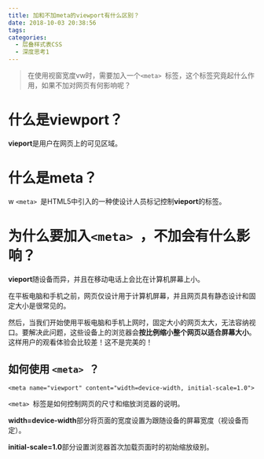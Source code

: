 ```yaml
---
title: 加和不加meta的viewport有什么区别？
date: 2018-10-03 20:38:56
tags:
categories:
  - 层叠样式表CSS  
  - 深度思考1
---
```

> 在使用视窗宽度vw时，需要加入一个`<meta> `标签，这个标签究竟起什么作用，如果不加对网页有何影响呢？

<!-- more -->


# 什么是viewport？

**vieport**是用户在网页上的可见区域。 

# 什么是meta？
w
`<meta> `是HTML5中引入的一种使设计人员标记控制**vieport**的标签。


# 为什么要加入`<meta> `，不加会有什么影响？



**vieport**随设备而异，并且在移动电话上会比在计算机屏幕上小。

在平板电脑和手机之前，网页仅设计用于计算机屏幕，并且网页具有静态设计和固定大小是很常见的。

然后，当我们开始使用平板电脑和手机上网时，固定大小的网页太大，无法容纳视口。要解决此问题，这些设备上的浏览器会**按比例缩小整个网页以适合屏幕大小**。这样用户的观看体验会比较差！这不是完美的！



## 如何使用 `<meta> `？

```
<meta name="viewport" content="width=device-width, initial-scale=1.0">
```

`<meta> `标签是如何控制网页的尺寸和缩放浏览器的说明。

**width=device-width**部分将页面的宽度设置为跟随设备的屏幕宽度（视设备而定）。

**initial-scale=1.0**部分设置浏览器首次加载页面时的初始缩放级别。
